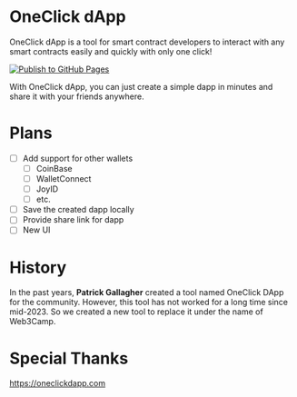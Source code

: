 # OneClick dApp

OneClick dApp is a tool for smart contract developers to interact with any smart contracts easily and quickly with only one click!

[![Publish to GitHub Pages](https://github.com/Web3-Camp/oneclick-dapp/actions/workflows/main.yml/badge.svg)](https://github.com/Web3-Camp/oneclick-dapp/actions/workflows/main.yml)

With OneClick dApp, you can just create a simple dapp in minutes and share it with your friends anywhere.

# Plans
- [ ] Add support for other wallets
  - [ ] CoinBase
  - [ ] WalletConnect
  - [ ] JoyID
  - [ ] etc.
- [ ] Save the created dapp locally
- [ ] Provide share link for dapp
- [ ] New UI

# History

In the past years, **Patrick Gallagher** created a tool named OneClick DApp for the community. However, this tool has not worked for a long time since mid-2023. So we created a new tool to replace it under the name of Web3Camp.

# Special Thanks

https://oneclickdapp.com
